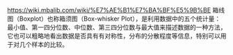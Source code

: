 https://wiki.mbalib.com/wiki/%E7%AE%B1%E7%BA%BF%E5%9B%BE
箱线图（Boxplot）也称箱须图（Box-whisker Plot），是利用数据中的五个统计量：最小值、第一四分位数、中位数、第三四分位数与最大值来描述数据的一种方法，它也可以粗略地看出数据是否具有有对称性，分布的分散程度等信息，特别可以用于对几个样本的比较。